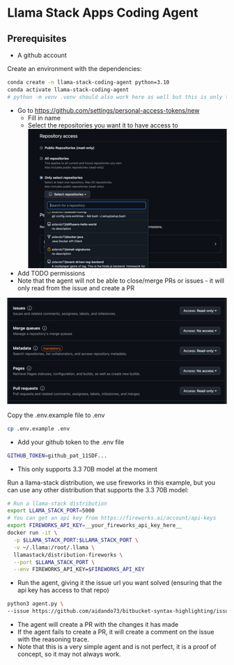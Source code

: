 # Llama Stack Apps Coding Agent

## Prerequisites
- A github account


Create an environment with the dependencies:

```bash
conda create -n llama-stack-coding-agent python=3.10
conda activate llama-stack-coding-agent
# python -m venv .venv should also work here as well but this is only tested on python 3.10 so ymmv
```

- Go to https://github.com/settings/personal-access-tokens/new
  - Fill in name
  - Select the repositories you want it to have access to
![alt text](image.png)
- Add TODO permissions
- Note that the agent will not be able to close/merge PRs or issues - it will only read from the issue and create a PR


![alt text](image-1.png)

Copy the .env.example file to .env

```bash
cp .env.example .env
```

- Add your github token to the .env file

```bash
GITHUB_TOKEN=github_pat_11SDF...
```

- This only supports 3.3 70B model at the moment

Run a llama-stack distribution, we use fireworks in this example, but you can use any other distribution that supports the 3.3 70B model:
```bash
# Run a llama-stack distribution
export LLAMA_STACK_PORT=5000
# You can get an api key from https://fireworks.ai/account/api-keys
export FIREWORKS_API_KEY=__your_fireworks_api_key_here__
docker run -it \
  -p $LLAMA_STACK_PORT:$LLAMA_STACK_PORT \
  -v ~/.llama:/root/.llama \
  llamastack/distribution-fireworks \
  --port $LLAMA_STACK_PORT \
  --env FIREWORKS_API_KEY=$FIREWORKS_API_KEY
```

- Run the agent, giving it the issue url you want solved (ensuring that the api key has access to that repo)

```bash
python3 agent.py \
--issue https://github.com/aidando73/bitbucket-syntax-highlighting/issues/67
```

- The agent will create a PR with the changes it has made
- If the agent fails to create a PR, it will create a comment on the issue with the reasoning trace.
- Note that this is a very simple agent and is not perfect, it is a proof of concept, so it may not always work.